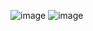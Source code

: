 ![image](https://github.com/insightAI/DensePose/blob/7dc7e6000ff49dd4470e37efe9c2715c68bff125/pose_IUV.png)
![image](https://github.com/insightAI/DensePose/blob/master/demo.png)

